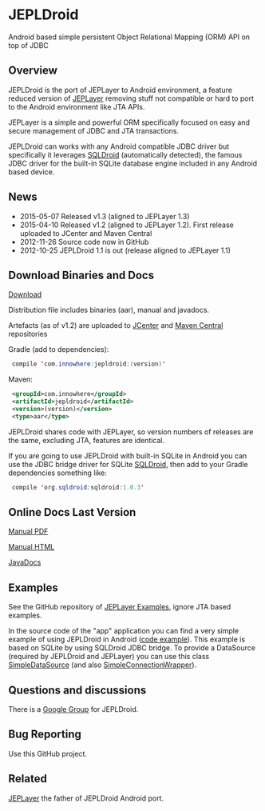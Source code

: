 JEPLDroid
========
	
Android based simple persistent Object Relational Mapping (ORM) API on top of JDBC

Overview
------
JEPLDroid is the port of JEPLayer to Android environment, a feature reduced version of [JEPLayer](https://github.com/jmarranz/jeplayer)
removing stuff not compatible or hard to port to the Android environment like JTA APIs.

JEPLayer is a simple and powerful ORM specifically focused on easy and secure management of JDBC and JTA transactions.

JEPLDroid can works with any Android compatible JDBC driver but specifically it leverages [SQLDroid](https://github.com/SQLDroid/SQLDroid)
(automatically detected), the famous JDBC driver for the built-in SQLite database engine included in any Android based device.


News
------

- 2015-05-07 Released v1.3 (aligned to JEPLayer 1.3)
- 2015-04-10 Released v1.2 (aligned to JEPLayer 1.2). First release uploaded to JCenter and Maven Central
- 2012-11-26 Source code now in GitHub
- 2012-10-25 JEPLDroid 1.1 is out (release aligned to JEPLayer 1.1)


Download Binaries and Docs
------

[Download](https://sourceforge.net/projects/jepldroid/files/)

Distribution file includes binaries (aar), manual and javadocs.

Artefacts (as of v1.2) are uploaded to [JCenter](https://bintray.com/jmarranz/maven/jepldroid/view) and [Maven Central](https://oss.sonatype.org/content/repositories/releases/com/innowhere/jepldroid/) repositories

Gradle (add to dependencies):

```java
 compile 'com.innowhere:jepldroid:(version)'
```

Maven: 

```xml
 <groupId>com.innowhere</groupId>
 <artifactId>jepldroid</artifactId>
 <version>(version)</version>
 <type>aar</type>
```

JEPLDroid shares code with JEPLayer, so version numbers of releases are the same, excluding JTA, features are identical.

If you are going to use JEPLDroid with built-in SQLite in Android you can use the JDBC bridge driver for SQLite [SQLDroid](https://github.com/SQLDroid/SQLDroid),
then add to your Gradle dependencies something like:
  
```java
 compile 'org.sqldroid:sqldroid:1.0.3' 
```

Online Docs Last Version
------

[Manual PDF](http://jepldroid.sourceforge.net/docs/manual/jepldroid_manual.pdf)

[Manual HTML](http://jepldroid.sourceforge.net/docs/manual/jepldroid_manual.htm)

[JavaDocs](http://jepldroid.sourceforge.net/docs/javadoc/)

Examples
------

See the GitHub repository of [JEPLayer Examples](https://github.com/jmarranz/jeplayer_examples), ignore JTA based examples.

In the source code of the "app" application you can find a very simple example of using JEPLDroid in Android ([code example](https://github.com/jmarranz/jepldroid/blob/master/app/src/main/java/com/innowhere/jepldroidtest/MainActivity.java)).
This example is based on SQLite by using SQLDroid JDBC bridge. To provide a DataSource (required by JEPLDroid and JEPLayer) you can use this
class [SimpleDataSource](https://github.com/jmarranz/jepldroid/blob/master/app/src/main/java/com/innowhere/jepldroidtest/SimpleDataSource.java)
(and also [SimpleConnectionWrapper](https://github.com/jmarranz/jepldroid/blob/master/app/src/main/java/com/innowhere/jepldroidtest/SimpleConnectionWrapper.java)).


Questions and discussions
------

There is a [Google Group](https://groups.google.com/forum/#!forum/jepldroid) for JEPLDroid.

Bug Reporting
------

Use this GitHub project.


Related
------

[JEPLayer](https://github.com/jmarranz/jeplayer) the father of JEPLDroid Android port.

